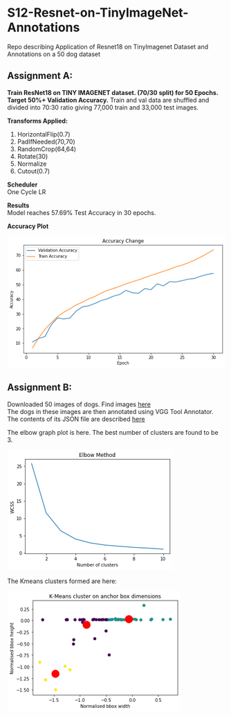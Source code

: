 # S12-Resnet-on-TinyImageNet-Annotations
Repo describing Application of Resnet18 on TinyImagenet Dataset and Annotations on a 50 dog dataset


## Assignment A:

**Train ResNet18 on TINY IMAGENET dataset. (70/30 split) for 50 Epochs. Target 50%+ Validation Accuracy.**
Train and val data are shuffled and divided into 70:30 ratio giving 77,000 train and 33,000 test images.  

**Transforms Applied:**  
1. HorizontalFlip(0.7)  
2. PadIfNeeded(70,70)  
3. RandomCrop(64,64)  
4. Rotate(30)  
5. Normalize  
6. Cutout(0.7)  

**Scheduler**  
One Cycle LR  

**Results**  
Model reaches 57.69% Test Accuracy in 30 epochs.   

**Accuracy Plot**  

![Accuracy](https://github.com/Divya932/S12-Resnet-on-TinyImageNet-Annotations/blob/master/S12_TImagenet/accuracy.png)

## Assignment B:
Downloaded 50 images of dogs. Find images [here](https://github.com/Divya932/S12-Resnet-on-TinyImageNet-Annotations/tree/master/Ass%20S12_B/Dogs_data)   
The dogs in these images are then annotated using VGG Tool Annotator.   
The contents of its JSON file are described [here](https://github.com/Divya932/S12-Resnet-on-TinyImageNet-Annotations/blob/master/JSON%20Description)  

The elbow graph plot is here. The best number of clusters are found to be 3.   

![Elbow](https://github.com/Divya932/S12-Resnet-on-TinyImageNet-Annotations/blob/master/Ass%20S12_B/elbow.png)  

The Kmeans clusters formed are here:  

![Clusters](https://github.com/Divya932/S12-Resnet-on-TinyImageNet-Annotations/blob/master/Ass%20S12_B/Clusters.png)  
